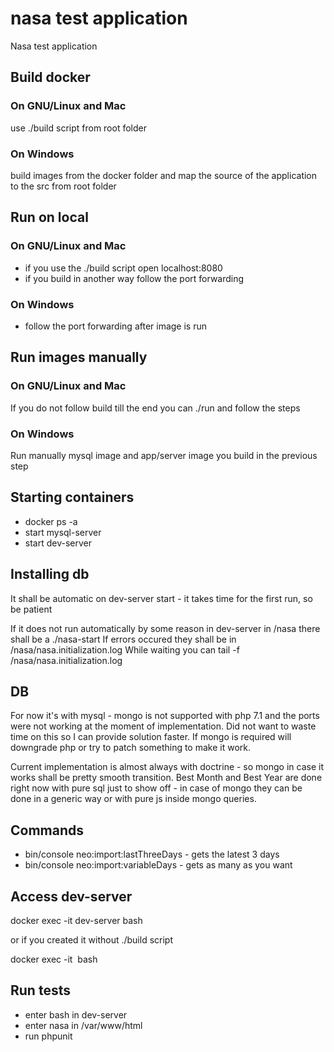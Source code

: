 # nasa test application

Nasa test application

## Build docker

### On GNU/Linux and Mac

use ./build script from root folder

### On Windows

build images from the docker folder and map the source of the application to the src from root folder

## Run on local

### On GNU/Linux and Mac

- if you use the ./build script open localhost:8080
- if you build in another way follow the port forwarding

### On Windows

- follow the port forwarding after image is run

## Run images manually

### On GNU/Linux and Mac

If you do not follow build till the end you can ./run and follow the steps

### On Windows

Run manually mysql image and app/server image you build in the previous step

## Starting containers

- docker ps -a
- start mysql-server
- start dev-server

## Installing db

It shall be automatic on dev-server start - it takes time for the first run, so be patient

If it does not run automatically by some reason in dev-server in /nasa there shall be a ./nasa-start
If errors occured they shall be in /nasa/nasa.initialization.log
While waiting you can tail -f /nasa/nasa.initialization.log

## DB

For now it's with mysql - mongo is not supported with php 7.1 and the ports were not working
at the moment of implementation. Did not want to waste time on this so I can provide solution
faster. If mongo is required will downgrade php or try to patch something to make it work.

Current implementation is almost always with doctrine - so mongo in case it works shall be
pretty smooth transition. Best Month and Best Year are done right now with pure sql just
to show off - in case of mongo they can be done in a generic way or with pure js inside
mongo queries.

## Commands

- bin/console neo:import:lastThreeDays - gets the latest 3 days
- bin/console neo:import:variableDays <int> - gets as many as you want

## Access dev-server

docker exec -it dev-server bash

or if you created it without ./build script

docker exec -it <image> bash

## Run tests

- enter bash in dev-server
- enter nasa in /var/www/html
- run phpunit
